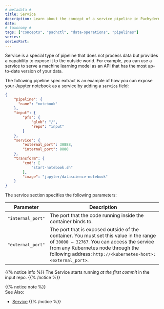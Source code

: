 ```yaml
---
# metadata # 
title: Service
description: Learn about the concept of a service pipeline in Pachyderm. 
date: 
# taxonomy #
tags: ["concepts", "pachctl", "data-operations", "pipelines"]
series:
seriesPart:
--- 
```


Service is a special type of pipeline that does not process data but provides
a capability to expose it to the outside world. For example, you can use
a service to serve a machine learning model as an API that has the most
up-to-date version of your data.

The following pipeline spec extract is an example of how you can expose your
Jupyter notebook as a service by adding a `service` field:

```json
{
    "pipeline": {
      "name": "notebook"
    },
    "input": {
        "pfs": {
            "glob": "/",
            "repo": "input"
        }
    },
    "service": {
        "external_port": 30888,
        "internal_port": 8888
    },
    "transform": {
        "cmd": [
            "start-notebook.sh"
        ],
        "image": "jupyter/datascience-notebook"
    }
}
```

The service section specifies the following parameters:

| Parameter         | Description   |
| ----------------- | ------------- |
| `"internal_port"` | The port that the code running inside the container binds to. |
| `"external_port"` | The port that is exposed outside of the container. You must set this value in the range of `30000 — 32767`. You can access the service from any Kubernetes node through the following address: `http://<kubernetes-host>:<external_port>`. |

{{% notice info %}} 
The Service starts running *at the first commit* in the input repo.
{{% /notice %}}

{{% notice note %}}  
See Also:
- [Service](../../../../reference/pipeline-spec/#service-optional)
{{% /notice %}}